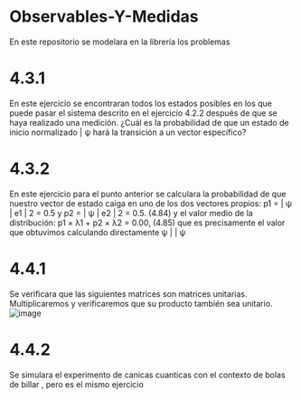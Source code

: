 # Observables-Y-Medidas
En este repositorio se modelara en la librería los problemas 
# 4.3.1
En este ejercicio se encontraran todos los estados posibles en los que puede pasar el sistema descrito en el ejercicio 4.2.2 después de que se haya realizado una medición. ¿Cuál es la probabilidad de que un estado de inicio normalizado | ψ hará la transición a un vector específico?
# 4.3.2 
En este ejercicio para el punto anterior se calculara la probabilidad de que nuestro vector de estado caiga en uno de los dos vectores propios: p1 = | ψ | e1 | 2 = 0.5 y p2 = | ψ | e2 | 2 = 0.5. (4.84) y el valor medio de la distribución: p1 × λ1 + p2 × λ2 = 0.00, (4.85) que es precisamente el valor que obtuvimos calculando directamente ψ | | ψ
# 4.4.1 
Se verificara que las siguientes matrices son matrices unitarias. Multiplicaremos y verificaremos que su producto también sea unitario.
![image](https://user-images.githubusercontent.com/59893804/78174007-34173b00-741e-11ea-94ed-ac8e7b9b549b.png)
# 4.4.2 
Se simulara el experimento de canicas cuanticas con el contexto de bolas de billar , pero es el mismo ejercicio
